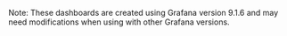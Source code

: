 Note: 
These dashboards are created using Grafana version 9.1.6 and may need modifications when using with other Grafana versions. 
